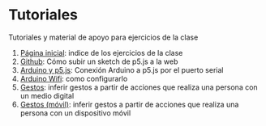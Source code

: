 # Tutoriales
Tutoriales y material de apoyo para ejercicios de la clase

1. [Página inicial](https://github.com/disenoMediosInteractivos/Tutoriales/blob/master/indice.html): indice de los ejercicios de la clase
2. [Github](https://disenomediosinteractivos.github.io/Tutoriales/01_github/01_github.pdf): Cómo subir un sketch de p5.js a la web
3. [Arduino y p5.js](https://disenomediosinteractivos.github.io/Tutoriales/02_arduino_serial/02_arduino_serial.pdf): Conexión Arduino a p5.js por el puerto serial
4. [Arduino Wifi](https://disenomediosinteractivos.github.io/Tutoriales/03_wifi_setup/03_wifi_setup.pdf): como configurarlo
5. [Gestos](https://disenomediosinteractivos.github.io/Tutoriales/04_gestos_desktop/04_gestos_desktop.pdf): inferir gestos a partir de acciones que realiza una persona con un medio digital
6. [Gestos (móvil)](https://disenomediosinteractivos.github.io/Tutoriales/05_gestos_mobile/05_gestos_mobile.pdf): inferir gestos a partir de acciones que realiza una persona con un dispositivo móvil

